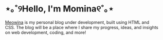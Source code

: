 # ⋆｡˚୨Hello, I'm Momina୧˚｡⋆

[Meowina](https://www.meowina.com) is my personal blog under development, built using HTML and CSS. The blog will be a place where I share my progress, ideas, and insights on web development, coding, and more!
